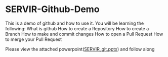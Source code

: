 # SERVIR-Github-Demo
This is a demo of github and how to use it.  You will be learning the following:
What is github
How to create a Repository
How to create a Branch
How to make and commit changes
How to open a Pull Request
How to merge your Pull Request

Please view the attached powerpoint(<a href="https://github.com/billyz313/SERVIR-Github-Demo/blob/master/SERVIR_github.pptx">SERVIR_git.pptx</a>) and follow along

